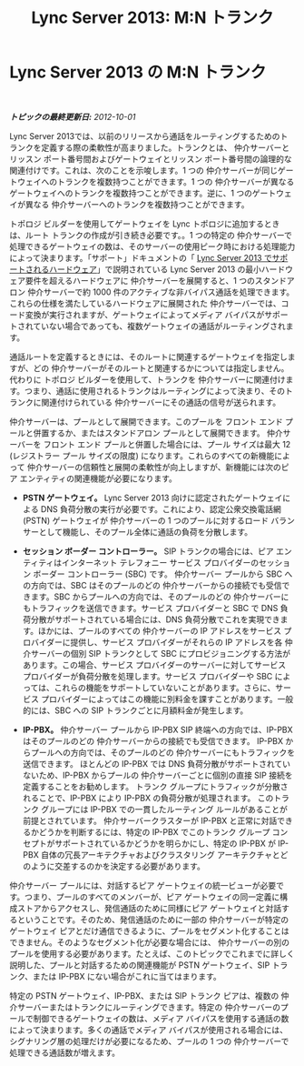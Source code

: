 ﻿---
title: 'Lync Server 2013: M:N トランク'
TOCTitle: M:N トランク
ms:assetid: dc4c5d66-297c-48a5-91b9-b9b8ce44a6e0
ms:mtpsurl: https://technet.microsoft.com/ja-jp/library/Gg398971(v=OCS.15)
ms:contentKeyID: 48273752
ms.date: 05/19/2016
mtps_version: v=OCS.15
ms.translationtype: HT
---

# Lync Server 2013 の M:N トランク

 

_**トピックの最終更新日:** 2012-10-01_

Lync Server 2013では、以前のリリースから通話をルーティングするためのトランクを定義する際の柔軟性が高まりました。トランクとは、 仲介サーバーとリッスン ポート番号間およびゲートウェイとリッスン ポート番号間の論理的な関連付けです。これは、次のことを示唆します。1 つの 仲介サーバーが同じゲートウェイへのトランクを複数持つことができます。1 つの 仲介サーバーが異なるゲートウェイへのトランクを複数持つことができます。逆に、1 つのゲートウェイが異なる 仲介サーバーへのトランクを複数持つことができます。

トポロジ ビルダーを使用してゲートウェイを Lync トポロジに追加するときは、ルート トランクの作成が引き続き必要です。。1 つの特定の 仲介サーバーで処理できるゲートウェイの数は、そのサーバーの使用ピーク時における処理能力によって決まります。「サポート」ドキュメントの「 [Lync Server 2013 でサポートされるハードウェア](lync-server-2013-supported-hardware.md)」で説明されている Lync Server 2013 の最小ハードウェア要件を超えるハードウェアに 仲介サーバーを展開すると、1 つのスタンドアロン 仲介サーバーで約 1000 件のアクティブな非バイパス通話を処理できます。これらの仕様を満たしているハードウェアに展開された 仲介サーバーでは、コード変換が実行されますが、ゲートウェイによってメディア バイパスがサポートされていない場合であっても、複数ゲートウェイの通話がルーティングされます。

通話ルートを定義するときには、そのルートに関連するゲートウェイを指定しますが、どの 仲介サーバーがそのルートと関連するかについては指定しません。代わりに トポロジ ビルダーを使用して、トランクを 仲介サーバーに関連付けます。つまり、通話に使用されるトランクはルーティングによって決まり、そのトランクに関連付けられている 仲介サーバーにその通話の信号が送られます。

仲介サーバーは、プールとして展開できます。このプールを フロント エンド プールと併置するか、またはスタンドアロン プールとして展開できます。 仲介サーバーを フロント エンド プールと併置した場合には、プール サイズは最大 12 (レジストラー プール サイズの限度) になります。これらのすべての新機能によって 仲介サーバーの信頼性と展開の柔軟性が向上しますが、新機能には次のピア エンティティの関連機能が必要になります。

  - **PSTN ゲートウェイ。** Lync Server 2013 向けに認定されたゲートウェイによる DNS 負荷分散の実行が必要です。これにより、認定公衆交換電話網 (PSTN) ゲートウェイが 仲介サーバーの 1 つのプールに対するロード バランサーとして機能し、そのプール全体に通話の負荷を分散します。

  - **セッション ボーダー コントローラー。** SIP トランクの場合には、ピア エンティティはインターネット テレフォニー サービス プロバイダーのセッション ボーダー コントローラー (SBC) です。 仲介サーバー プールから SBC への方向では、SBC はそのプールのどの 仲介サーバーからの接続でも受信できます。SBC からプールへの方向では、そのプールのどの 仲介サーバーにもトラフィックを送信できます。サービス プロバイダーと SBC で DNS 負荷分散がサポートされている場合には、DNS 負荷分散でこれを実現できます。ほかには、プールのすべての 仲介サーバーの IP アドレスをサービス プロバイダーに提供し、サービス プロバイダーがそれらの IP アドレスを各 仲介サーバーの個別 SIP トランクとして SBC にプロビジョニングする方法があります。この場合、サービス プロバイダーのサーバーに対してサービス プロバイダーが負荷分散を処理します。サービス プロバイダーや SBC によっては、これらの機能をサポートしていないことがあります。さらに、サービス プロバイダーによってはこの機能に別料金を課すことがあります。一般的には、SBC への SIP トランクごとに月額料金が発生します。

  - **IP-PBX。** 仲介サーバー プールから IP-PBX SIP 終端への方向では、IP-PBX はそのプールのどの 仲介サーバーからの接続でも受信できます。 IP-PBX からプールへの方向では、そのプールのどの 仲介サーバーにもトラフィックを送信できます。 ほとんどの IP-PBX では DNS 負荷分散がサポートされていないため、IP-PBX からプールの 仲介サーバーごとに個別の直接 SIP 接続を定義することをお勧めします。 トランク グループにトラフィックが分散されることで、IP-PBX により IP-PBX の負荷分散が処理されます。 このトランク グループには IP-PBX での一貫したルーティング ルールがあることが前提とされています。 仲介サーバークラスターが IP-PBX と正常に対話できるかどうかを判断するには、特定の IP-PBX でこのトランク グループ コンセプトがサポートされているかどうかを明らかにし、特定の IP-PBX が IP-PBX 自体の冗長アーキテクチャおよびクラスタリング アーキテクチャとどのように交差するのかを決定する必要があります。

仲介サーバー プールには、対話するピア ゲートウェイの統一ビューが必要です。つまり、プールのすべてのメンバーが、ピア ゲートウェイの同一定義に構成ストアからアクセスし、発信通話のために同様にピア ゲートウェイと対話するということです。そのため、発信通話のために一部の 仲介サーバーが特定のゲートウェイ ピアとだけ通信できるように、プールをセグメント化することはできません。そのようなセグメント化が必要な場合には、 仲介サーバーの別のプールを使用する必要があります。たとえば、このトピックでこれまでに詳しく説明した、プールと対話するための関連機能が PSTN ゲートウェイ、SIP トランク、または IP-PBX にない場合がこれに当てはまります。

特定の PSTN ゲートウェイ、IP-PBX、または SIP トランク ピアは、複数の 仲介サーバーまたはトランクにルーティングできます。特定の 仲介サーバーのプールで制御できるゲートウェイの数は、メディア バイパスを使用する通話の数によって決まります。多くの通話でメディア バイパスが使用される場合には、シグナリング層の処理だけが必要になるため、プールの 1 つの 仲介サーバーで処理できる通話数が増えます。

